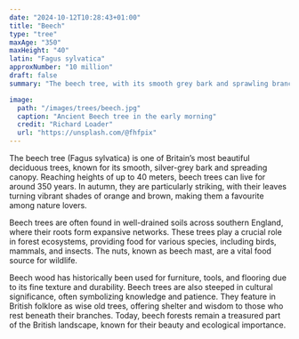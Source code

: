 ```yaml
---
date: "2024-10-12T10:28:43+01:00"
title: "Beech"
type: "tree"
maxAge: "350"
maxHeight: "40"
latin: "Fagus sylvatica"
approxNumber: "10 million"
draft: false
summary: "The beech tree, with its smooth grey bark and sprawling branches, is a common sight in British woodlands. Known for its vibrant autumn colours, the beech is a symbol of wisdom and longevity in British culture."

image:
  path: "/images/trees/beech.jpg"
  caption: "Ancient Beech tree in the early morning"
  credit: "Richard Loader"
  url: "https://unsplash.com/@fhfpix"
---
```


The beech tree (Fagus sylvatica) is one of Britain’s most beautiful deciduous trees, known for its smooth, silver-grey bark and spreading canopy. Reaching heights of up to 40 meters, beech trees can live for around 350 years. In autumn, they are particularly striking, with their leaves turning vibrant shades of orange and brown, making them a favourite among nature lovers.

Beech trees are often found in well-drained soils across southern England, where their roots form expansive networks. These trees play a crucial role in forest ecosystems, providing food for various species, including birds, mammals, and insects. The nuts, known as beech mast, are a vital food source for wildlife.

Beech wood has historically been used for furniture, tools, and flooring due to its fine texture and durability. Beech trees are also steeped in cultural significance, often symbolizing knowledge and patience. They feature in British folklore as wise old trees, offering shelter and wisdom to those who rest beneath their branches. Today, beech forests remain a treasured part of the British landscape, known for their beauty and ecological importance.
